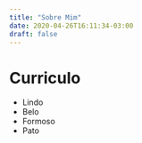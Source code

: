 ```yaml
---
title: "Sobre Mim"
date: 2020-04-26T16:11:34-03:00
draft: false
---
```


# Curriculo

- Lindo
- Belo
- Formoso
- Pato